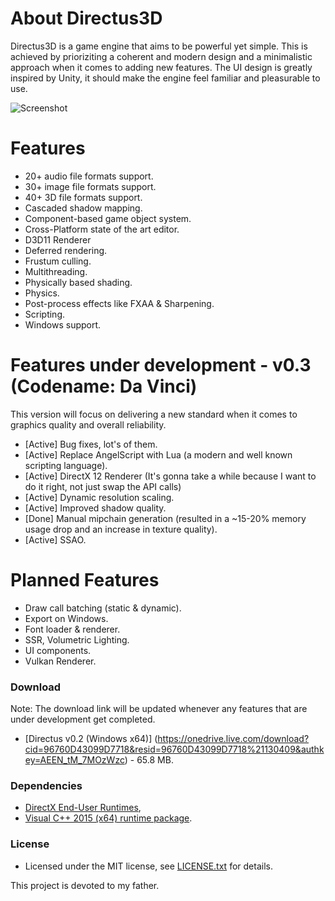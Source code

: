 # About Directus3D
Directus3D is a game engine that aims to be powerful yet simple. This is achieved by prioriziting a coherent and modern design and a minimalistic approach when it comes to adding new features. 
The UI design is greatly inspired by Unity, it should make the engine feel familiar and pleasurable to use.

![Screenshot](https://raw.githubusercontent.com/PanosK92/Directus3D/master/Directus3D/Assets/screenshot-v0.2.jpg)

# Features
- 20+ audio file formats support.
- 30+ image file formats support.
- 40+ 3D file formats support.
- Cascaded shadow mapping.
- Component-based game object system.
- Cross-Platform state of the art editor.
- D3D11 Renderer
- Deferred rendering.
- Frustum culling.
- Multithreading.
- Physically based shading.
- Physics.
- Post-process effects like FXAA & Sharpening.
- Scripting.
- Windows support.

# Features under development - v0.3 (Codename: Da Vinci)
This version will focus on delivering a new standard when it comes to graphics quality and overall reliability.
- [Active] Bug fixes, lot's of them.
- [Active] Replace AngelScript with Lua (a modern and well known scripting language).
- [Active] DirectX 12 Renderer (It's gonna take a while because I want to do it right, not just swap the API calls)
- [Active] Dynamic resolution scaling.
- [Active] Improved shadow quality.
- [Done] Manual mipchain generation (resulted in a ~15-20% memory usage drop and an increase in texture quality).
- [Active] SSAO.

# Planned Features
- Draw call batching (static & dynamic).
- Export on Windows.
- Font loader & renderer.
- SSR, Volumetric Lighting.
- UI components.
- Vulkan Renderer.

### Download
Note: The download link will be updated whenever any features that are under development get completed.
- [Directus v0.2 (Windows x64)] (https://onedrive.live.com/download?cid=96760D43099D7718&resid=96760D43099D7718%21130409&authkey=AEEN_tM_7MOzWzc) - 65.8 MB.

### Dependencies
- [DirectX End-User Runtimes](https://www.microsoft.com/en-us/download/details.aspx?id=8109), 
- [Visual C++ 2015 (x64) runtime package](https://www.microsoft.com/en-us/download/details.aspx?id=48145).

### License
- Licensed under the MIT license, see [LICENSE.txt](https://github.com/PanosK92/Directus3D/blob/master/LICENSE.txt) for details.

This project is devoted to my father.